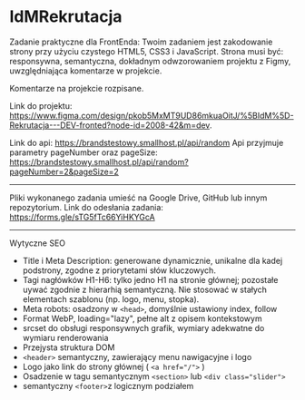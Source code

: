 # IdMRekrutacja

Zadanie praktyczne dla FrontEnda:
Twoim zadaniem jest zakodowanie strony przy użyciu czystego HTML5,
CSS3 i JavaScript. Strona musi być: responsywna, semantyczna,
dokładnym odwzorowaniem projektu z Figmy, uwzględniająca komentarze w
projekcie.

Komentarze na projekcie rozpisane.

Link do projektu:
https://www.figma.com/design/pkob5MxMT9UD86mkuaOitJ/%5BIdM%5D-Rekrutacja---DEV-fronted?node-id=2008-42&m=dev.

Link do api: https://brandstestowy.smallhost.pl/api/random
Api przyjmuje parametry pageNumber oraz pageSize:
https://brandstestowy.smallhost.pl/api/random?pageNumber=2&pageSize=2

--------
Pliki wykonanego zadania umieść na Google Drive, GitHub lub innym
repozytorium. Link do odesłania zadania:
https://forms.gle/sTG5fTc66YiHKYGcA

--------
Wytyczne SEO

- Title i Meta Description: generowane dynamicznie, unikalne dla kadej podstrony, zgodne z priorytetami słów kluczowych.
- Tagi nagłówków H1-H6: tylko jedno H1 na stronie głównej; pozostałe uywać zgodnie z hierarhią semantyczną. Nie stosować w stałych elementach szablonu (np. logo, menu, stopka).
- Meta robots: osadzony w `<head>`, domyślnie ustawiony index, follow
- Format WebP, loading="lazy", pełne alt z opisem kontekstowym
- srcset do obsługi responsywnych grafik, wymiary adekwatne do wymiaru renderowania
- Przejysta struktura DOM
- `<header>` semantyczny, zawierający menu nawigacyjne i logo
- Logo jako link do strony głównej ( `<a href="/">` )
- Osadzenie w tagu semantycznym `<section>` lub `<div class="slider">`
- semantyczny `<footer>`z logicznym podziałem